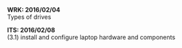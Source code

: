 **WRK: 2016/02/04**  
Types of drives  
  
**ITS: 2016/02/08**  
(3.1) install and configure laptop hardware and components
